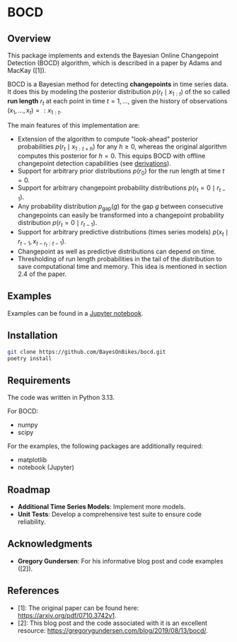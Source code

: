 # BOCD

## Overview

This package implements and extends the Bayesian Online Changepoint Detection (BOCD) algorithm, which is described in a paper by Adams and MacKay ([1]).

BOCD is a Bayesian method for detecting **changepoints** in time series data. It does this by modeling the posterior
distribution $p\left(r_{t}\mid x_{1:t}\right)$ of the so called **run length** $r_{t}$ at each point in time $t = 1, ...$, given the
history of observations $(x_{1},...,x_{t})=:x_{1:t}$.

The main features of this implementation are:

- Extension of the algorithm to compute "look-ahead" posterior probabilities $p\left(r_{t}\mid x_{1:t+h}\right)$ for any $h\geq0$,
  whereas the original algorithm computes this posterior for $h=0$.
  This equips BOCD with offline changepoint
  detection capabilities (see [derivations](docs/derivations.pdf)).
- Support for arbitrary prior distributions $p\left(r_{0}\right)$ for the run length at time $t=0$.
- Support for arbitrary changepoint probability distributions $p\left(r_{t}=0\mid r_{t-1}\right)$.
- Any probability distribution $p_{\mathrm{gap}}(g)$ for the gap $g$ between consecutive changepoints
  can easily be transformed into a changepoint probability distribution $p\left(r_{t}=0\mid r_{t-1}\right)$.
- Support for arbitrary predictive distributions (times series models) $p\left(x_{t}\mid r_{t-1},x_{t-r_{t}:t-1}\right)$.
- Changepoint as well as predictive distributions can depend on time.
- Thresholding of run length probabilities in the tail of the distribution to save computational time and memory.
  This idea is mentioned in section 2.4 of the paper.

## Examples

Examples can be found in a [Jupyter notebook](examples/Basics.ipynb).

## Installation

```bash
git clone https://github.com/BayesOnBikes/bocd.git
poetry install
```

## Requirements

The code was written in Python 3.13.

For BOCD:

- numpy
- scipy

For the examples, the following packages are additionally required:

- matplotlib
- notebook (Jupyter)

## Roadmap

- **Additional Time Series Models**: Implement more models.
- **Unit Tests**: Develop a comprehensive test suite to ensure code reliability.

## Acknowledgments

- **Gregory Gundersen**: For his informative blog post and code examples ([2]).

## References

- [1]: The original paper can be found here: https://arxiv.org/pdf/0710.3742v1.
- [2]: This blog post and the code associated with it is an excellent resource: https://gregorygundersen.com/blog/2019/08/13/bocd/.